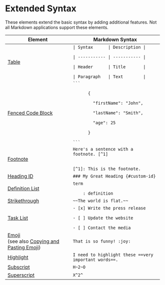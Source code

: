 # Extended Syntax
These elements extend the basic syntax by adding additional features. Not all Markdown applications support these elements.

<table class="table table-bordered">
  <thead class="thead-light">
    <tr>
      <th>Element</th>
      <th>Markdown Syntax</th>
    </tr>
  </thead>
  <tbody>
    <tr>
      <td><a href="https://www.markdownguide.org/extended-syntax/#tables">Table</a></td>
      <td><code>| Syntax      | Description |<br>
| ----------- | ----------- |<br>
| Header      | Title       |<br>
| Paragraph   | Text        |</code></td>
    </tr>
    <tr>
      <td><a href="https://www.markdownguide.org/extended-syntax/#fenced-code-blocks">Fenced Code Block</a></td>
      <td><code>```<br>
      {<br>
      &nbsp;&nbsp;"firstName": "John",<br>
      &nbsp;&nbsp;"lastName": "Smith",<br>
      &nbsp;&nbsp;"age": 25<br>
      }<br>
```</code></td>
    </tr>
    <tr>
      <td><a href="https://www.markdownguide.org/extended-syntax/#footnotes">Footnote</a></td>
      <td><code>Here's a sentence with a footnote. [^1]<br><br>
[^1]: This is the footnote.</code></td>
    </tr>
    <tr>
      <td><a href="https://www.markdownguide.org/extended-syntax/#heading-ids">Heading ID</a></td>
      <td><code>### My Great Heading {#custom-id}</code></td>
    </tr>
    <tr>
      <td><a href="https://www.markdownguide.org/extended-syntax/#definition-lists">Definition List</a></td>
      <td><code>term<br>
	: definition</code></td>
    </tr>
    <tr>
      <td><a href="https://www.markdownguide.org/extended-syntax/#strikethrough">Strikethrough</a></td>
      <td><code>~~The world is flat.~~</code></td>
    </tr>
    <tr>
      <td><a href="https://www.markdownguide.org/extended-syntax/#task-lists">Task List</a></td>
      <td><code>- [x] Write the press release<br>
- [ ] Update the website<br>
- [ ] Contact the media</code></td>
    </tr>
    <tr>
      <td><a href="https://www.markdownguide.org/extended-syntax/#emoji">Emoji</a><br>(see also <a href="https://www.markdownguide.org/extended-syntax/#copying-and-pasting-emoji">Copying and Pasting Emoji</a>)</td>
      <td><code>That is so funny! :joy:</code></td>
    </tr>
    <tr>
      <td><a href="https://www.markdownguide.org/extended-syntax/#highlight">Highlight</a></td>
      <td><code>I need to highlight these ==very important words==.</code></td>
    </tr>
    <tr>
      <td><a href="https://www.markdownguide.org/extended-syntax/#subscript">Subscript</a></td>
      <td><code>H~2~O</code></td>
    </tr>
    <tr>
      <td><a href="https://www.markdownguide.org/extended-syntax/#superscript">Superscript</a></td>
      <td><code>X^2^</code></td>
    </tr>
  </tbody>
</table>